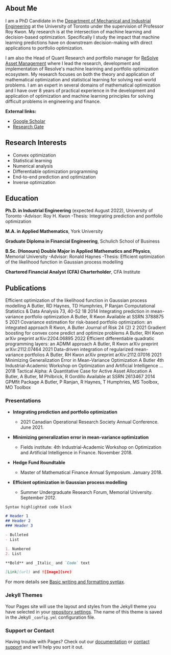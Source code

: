 ## About Me
I am a PhD Candidate in the [Department of Mechanical and Industrial Engineering](https://www.mie.utoronto.ca/) at the University of Toronto under the supervision of Professor Roy Kwon. My research is at the intersection of machine learning and decision-based optimization. Specifically I study the impact that machine learning predictions have on downstream decision-making with direct applications to portfolio optimization.

I am also the Head of Quant Research and portfolio manager for [ReSolve Asset Management](https://investresolve.com/) where I lead the research, development and implementation of Resolve's machine learining and portfolio optimization ecosystem. My research focuses on both the theory and application of mathematical optimization and statistical learning for solving real-world problems. I am an expert in several domains of mathematical optimization and I have over 8 years of practical experience in the development and application of optimization and machine learning principles for solving difficult problems in engineering and finance. 

**External links:**

 - [Google Scholar](https://scholar.google.com/citations?user=Wzs3v78AAAAJ&hl=en)
 - [Research Gate](https://www.researchgate.net/profile/Andrew-Butler-24)


## Research Interests
- Convex optimization
- Statistical learning
- Numerical analysis
- Differentiable optimization programming
- End-to-end prediction and optimization
- Inverse optimization 

## Education
**Ph.D. in Industrial Engineering** (expected August 2022), University of Toronto 
-Advisor: Roy H. Kwon 
-Thesis: Integrating prediction and portfolio optimization

**M.A. in Applied Mathematics**, York University 

**Graduate Diploma in Financial Engineering**, Schulich School of Business

**B.Sc. (Honours) Double Major in Applied Mathematics and Physics**, Memorial University 
-Advisor: Ronald Haynes
-Thesis: Efficient optimization of the likelihood function in Gaussian process modelling

**Chartered Financial Analyst (CFA) Charterholder**, CFA Institute

## Publications

Efficient optimization of the likelihood function in Gaussian process modelling
A Butler, RD Haynes, TD Humphries, P Ranjan
Computational Statistics & Data Analysis 73, 40-52	18	2014
Integrating prediction in mean-variance portfolio optimization
A Butler, R Kwon
Available at SSRN 3788875	5	2021
Covariance estimation for risk-based portfolio optimization: an integrated approach
R Kwon, A Butler
Journal of Risk 24 (2)	2	2021
Gradient boosting for convex cone predict and optimize problems
A Butler, RH Kwon
arXiv preprint arXiv:2204.06895		2022
Efficient differentiable quadratic programming layers: an ADMM approach
A Butler, R Kwon
arXiv preprint arXiv:2112.07464		2021
Data-driven integration of regularized mean-variance portfolios
A Butler, RH Kwon
arXiv preprint arXiv:2112.07016		2021
Minimizing Generalization Error in Mean-Variance Optimization
A Butler
4th Industrial-Academic Workshop on Optimization and Artificial Intelligence …		2018
Tactical Alpha: A Quantitative Case for Active Asset Allocation
A Butler, A Butler, M Philbrick, R Gordillo
Available at SSRN 2613467		2014
GPMfit Package
A Butler, P Ranjan, R Haynes, T Humphries, MS Toolbox, MO Toolbox



### Presentations

- **Integrating prediction and portfolio optimization** 
    - 2021 Canadian Operational Research Society Annual Conference. June 2021.

- **Minimizing generalization error in mean-variance optimization**
    -  Fields institute: 4th Industrial-Academic Workshop on Optimization and Artificial Intelligence in Finance. November 2018.

- **Hedge Fund Roundtable**
    -  Master of Mathematical Finance Annual Symposium. January 2018.
 
- **Efficient optimization in Gaussian process modelling**
    -  Summer Undergraduate Research Forum, Memorial University. September 2012.


```markdown
Syntax highlighted code block

# Header 1
## Header 2
### Header 3

- Bulleted
- List

1. Numbered
2. List

**Bold** and _Italic_ and `Code` text

[Link](url) and ![Image](src)
```

For more details see [Basic writing and formatting syntax](https://docs.github.com/en/github/writing-on-github/getting-started-with-writing-and-formatting-on-github/basic-writing-and-formatting-syntax).

### Jekyll Themes

Your Pages site will use the layout and styles from the Jekyll theme you have selected in your [repository settings](https://github.com/butl3ra/butl3ra.github.io/settings/pages). The name of this theme is saved in the Jekyll `_config.yml` configuration file.

### Support or Contact

Having trouble with Pages? Check out our [documentation](https://docs.github.com/categories/github-pages-basics/) or [contact support](https://support.github.com/contact) and we’ll help you sort it out.
